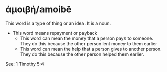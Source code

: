 # ἀμοιβή/amoibē

This word is a type of thing or an idea. It is a noun. 

* This word means repayment or payback
    * This word can mean the money that a person pays to someone. They do this because the other person lent money to them earlier
    * This word can mean the help that a person gives to another person. They do this because the other person helped them earlier.

See: 1 Timothy 5:4
